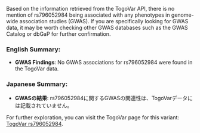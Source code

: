Based on the information retrieved from the TogoVar API, there is no mention of rs796052984 being associated with any phenotypes in genome-wide association studies (GWAS). If you are specifically looking for GWAS data, it may be worth checking other GWAS databases such as the GWAS Catalog or dbGaP for further confirmation.

### English Summary:
- **GWAS Findings**: No GWAS associations for rs796052984 were found in the TogoVar data.

### Japanese Summary:
- **GWASの結果**: rs796052984に関するGWASの関連性は、TogoVarデータには記載されていません。

For further exploration, you can visit the TogoVar page for this variant: [TogoVar rs796052984](https://togovar.org/variant/rs796052984).